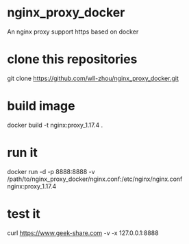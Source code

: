 # nginx_proxy_docker
An nginx proxy support https based on docker

# clone this repositories 
git clone https://github.com/wll-zhou/nginx_proxy_docker.git

# build image
 docker build -t nginx:proxy_1.17.4 .
 
# run it
docker run -d -p 8888:8888 -v /path/to/nginx_proxy_docker/nginx.conf:/etc/nginx/nginx.conf nginx:proxy_1.17.4

# test it
curl https://www.geek-share.com -v -x 127.0.0.1:8888

